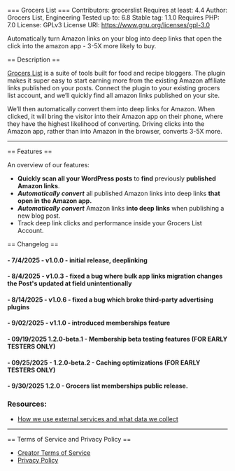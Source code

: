 === Grocers List ===
Contributors: grocerslist
Requires at least: 4.4
Author: Grocers List, Engineering
Tested up to: 6.8
Stable tag: 1.1.0
Requires PHP: 7.0
License: GPLv3
License URI: https://www.gnu.org/licenses/gpl-3.0

Automatically turn Amazon links on your blog into deep links that open the click into the amazon app - 3-5X more likely to buy.

== Description ==

[Grocers List](https://grocerslist.com) is a suite of tools built for food and recipe bloggers. The plugin makes it super easy to start earning more from the existing Amazon affiliate links published on your posts. Connect the plugin to your existing grocers list account, and we’ll quickly find all amazon links published on your site.

We’ll then automatically convert them into deep links for Amazon. When clicked, it will bring the visitor into their Amazon app on their phone, where they have the highest likelihood of converting. Driving clicks into the Amazon app, rather than into Amazon in the browser, converts 3-5X more.

<hr>

== Features ==

An overview of our features:

- **Quickly scan all your WordPress posts** to **find** previously **published Amazon links**.
- **_Automatically convert_** all published Amazon links into deep links **that open in the Amazon app.**
- **_Automatically convert_** Amazon links **into deep links** when publishing a new blog post.
- Track deep link clicks and performance inside your Grocers List Account.

== Changelog ==

#### - 7/4/2025 - v1.0.0 - initial release, deeplinking

#### - 8/4/2025 - v1.0.3 - fixed a bug where bulk app links migration changes the Post's updated at field unintentionally

#### - 8/14/2025 - v1.0.6 - fixed a bug which broke third-party advertising plugins

#### - 9/02/2025 - v1.1.0 - introduced memberships feature

#### - 09/19/2025 1.2.0-beta.1 - Membership beta testing features (FOR EARLY TESTERS ONLY)

#### - 09/25/2025 - 1.2.0-beta.2 - Caching optimizations (FOR EARLY TESTERS ONLY)

#### - 9/30/2025 1.2.0 - Grocers list memberships public release.

### Resources:

- [How we use external services and what data we collect](https://github.com/GrocersList/grocerslist-deep-links/blob/main/docs/EXTERNAL_SERVICES.md)

<hr>

== Terms of Service and Privacy Policy ==

- [Creator Terms of Service](https://www.grocerslist.com/creator-tos)
- [Privacy Policy](https://www.grocerslist.com/privacy)
